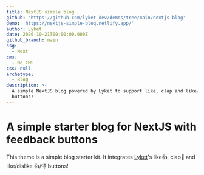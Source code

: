 ```yaml
---
title: NextJS simple blog
github: 'https://github.com/lyket-dev/demos/tree/main/nextjs-blog'
demo: 'https://nextjs-simple-blog.netlify.app/'
author: Lyket
date: 2020-10-21T00:00:00.000Z
github_branch: main
ssg:
  - Next
cms:
  - No CMS
css: null
archetype:
  - Blog
description: >-
  A simple NextJS blog powered by Lyket to support like, clap and like/dislike
  buttons!
---
```


# A simple starter blog for NextJS with feedback buttons

This theme is a simple blog starter kit. It integrates [Lyket](https://lyket.dev)'s like👍, clap👏 and like/dislike 👍/👎 buttons!
